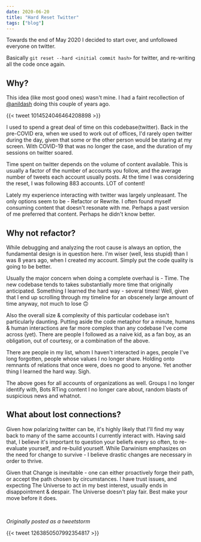 ```yaml
---
date: 2020-06-20
title: "Hard Reset Twitter"
tags: ["blog"]
---
```


Towards the end of May 2020 I decided to start over, and unfollowed everyone on twitter.

Basically `git reset --hard <initial commit hash>` for twitter, and re-writing all the code once again.

## Why?

This idea (like most good ones) wasn't mine. I had a faint recollection of [@anildash](http://twitter.com/anildash) doing this couple of years ago.

{{< tweet 1014524046464208898 >}}

I used to spend a great deal of time on this codebase(twitter). Back in the pre-COVID era, when we used to work out of offices, I'd rarely open twitter during the day, given that some or the other person would be staring at my screen. With COVID-19 that was no longer the case, and the duration of my sessions on twitter soared.

Time spent on twitter depends on the volume of content available. This is usually a factor of the number of accounts you follow, and the average number of tweets each account usually posts. At the time I was considering the reset, I was following 883 accounts. LOT of content!

Lately my experience interacting with twitter was largely unpleasant. The only options seem to be - Refactor or Rewrite.
I often found myself consuming content that doesn't resonate with me. Perhaps a past version of me preferred that content. Perhaps he didn't know better.


## Why not refactor?

While debugging and analyzing the root cause is always an option, the fundamental design is in question here. I'm wiser (well, less stupid) than I was 8 years ago, when I created my account. Simply put the code quality is going to be better.

Usually the major concern when doing a complete overhaul is - Time. The new codebase tends to takes substantially more time that originally anticipated. Something I learned the hard way - several times! Well, given that I end up scrolling through my timeline for an obscenely large amount of time anyway, not much to lose 🙃

Also the overall size & complexity of this particular codebase isn't particularly daunting. Putting aside the code metaphor for a minute, humans & human interactions are far more complex than any codebase I've come across (yet). There are people I followed as a naive kid, as a fan boy, as an obligation, out of courtesy, or a combination of the above.

There are people in my list, whom I haven't interacted in ages, people I've long forgotten, people whose values I no longer share. Holding onto remnants of relations that once were, does no good to anyone. Yet another thing I learned the hard way. Sigh.

The above goes for all accounts of organizations as well. Groups I no longer identify with, Bots RTing content I no longer care about, random blasts of suspicious news and whatnot.

## What about lost connections?

Given how polarizing twitter can be, it's highly likely that I'll find my way back to many of the same accounts I currently interact with. Having said that, I believe it's important to question your beliefs every so often, to re-evaluate yourself, and re-build yourself. While Darwinism emphasizes on the need for change to survive - I believe drastic changes are necessary in order to thrive.

Given that Change is inevitable - one can either proactively forge their path, or accept the path chosen by circumstances. I have trust issues, and expecting The Universe to act in my best interest, usually ends in disappointment & despair. The Universe doesn't play fair. Best make your move before it does.

&nbsp;

_Originally posted as a tweetstorm_

{{< tweet 1263850507992354817 >}}
